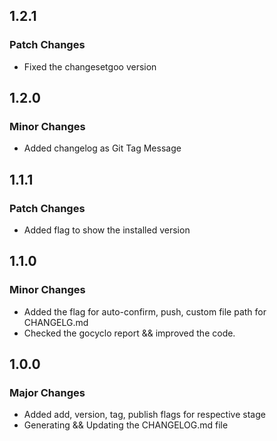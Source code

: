 ## 1.2.1

### Patch Changes

- Fixed the changesetgoo version

## 1.2.0

### Minor Changes

- Added changelog as Git Tag Message

## 1.1.1

### Patch Changes

- Added flag to show the installed version

## 1.1.0

### Minor Changes

- Added the flag for auto-confirm, push, custom file path for CHANGELG.md
- Checked the gocyclo report && improved the code.

## 1.0.0

### Major Changes

- Added add, version, tag, publish flags for respective stage
- Generating && Updating the CHANGELOG.md file

